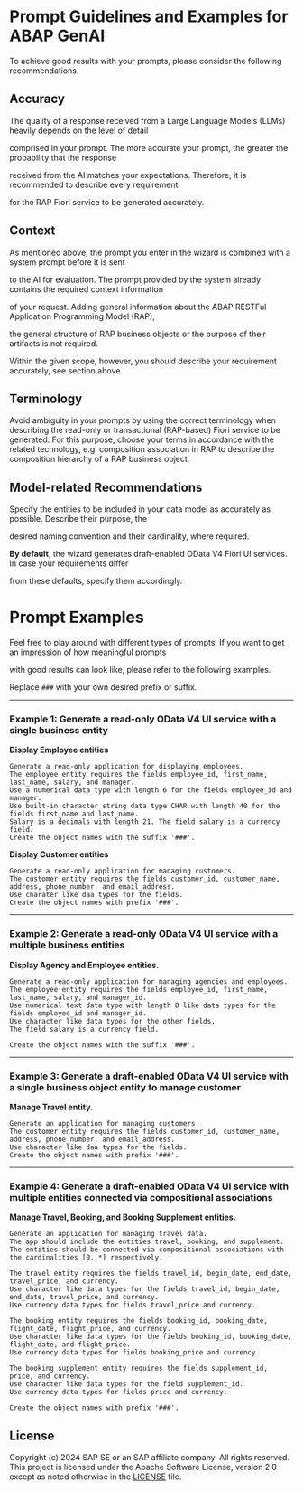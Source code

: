 # Prompt Guidelines and Examples for ABAP GenAI

To achieve good results with your prompts, please consider the following recommendations. 

## Accuracy 

The quality of a response received from a Large Language Models (LLMs) heavily depends on the level of detail 

comprised in your prompt. The more accurate your prompt, the greater the probability that the response 

received from the AI matches your expectations. Therefore, it is recommended to describe every requirement 

for the RAP Fiori service to be generated accurately. 


## Context 

As mentioned above, the prompt you enter in the wizard is combined with a system prompt before it is sent 

to the AI for evaluation. The prompt provided by the system already contains the required context information 

of your request. Adding general information about the ABAP RESTFul Application Programming Model (RAP), 

the general structure of RAP business objects or the purpose of their artifacts is not required. 

Within the given scope, however, you should describe your requirement accurately, see section above. 


## Terminology 

Avoid ambiguity in your prompts by using the correct terminology when describing the read-only or transactional 
(RAP-based) Fiori service to be generated. For this purpose, choose your terms in accordance with the related technology, e.g. composition association in RAP to describe the composition hierarchy of a RAP business object.


## Model-related Recommendations 

Specify the entities to be included in your data model as accurately as possible. Describe their purpose, the 

desired naming convention and their cardinality, where required. 

**By default**, the wizard generates draft-enabled OData V4 Fiori UI services. In case your requirements differ 

from these defaults, specify them accordingly. 


# Prompt Examples 

Feel free to play around with different types of prompts. If you want to get an impression of how meaningful prompts 

with good results can look like, please refer to the following examples. 

Replace `###` with your own desired prefix or suffix. 

---

### Example 1: Generate a read-only OData V4 UI service with a single business entity 


**Display Employee entities**

```PROMPT
Generate a read-only application for displaying employees. 
The employee entity requires the fields employee_id, first_name, last_name, salary, and manager. 
Use a numerical data type with length 6 for the fields employee_id and manager.
Use built-in character string data type CHAR with length 40 for the fields first_name and last_name. 
Salary is a decimals with length 21. The field salary is a currency field. 
Create the object names with the suffix '###'.
````

**Display Customer entities**

```PROMPT
Generate a read-only application for managing customers.
The customer entity requires the fields customer_id, customer_name, address, phone_number, and email_address.
Use charater like daa types for the fields.
Create the object names with prefix '###'.
````

----

### Example 2: Generate a read-only OData V4 UI service with a multiple business entities 


**Display Agency and Employee entities.**

```PROMPT
Generate a read-only application for managing agencies and employees. 
The employee entity requires the fields employee_id, first_name, last_name, salary, and manager_id.
Use numerical text data type with length 8 like data types for the fields employee_id and manager_id. 
Use character like data types for the other fields.
The field salary is a currency field. 

Create the object names with the suffix '###'.
````

----

### Example 3: Generate a draft-enabled OData V4 UI service with a single business object entity to manage customer

**Manage Travel entity.**

```PROMPT
Generate an application for managing customers.
The customer entity requires the fields customer_id, customer_name, address, phone_number, and email_address.
Use character like daa types for the fields.
Create the object names with prefix '###'.
````

----

### Example 4: Generate a draft-enabled OData V4 UI service with multiple entities connected via compositional associations

**Manage Travel, Booking, and Booking Supplement entities.**

```PROMPT
Generate an application for managing travel data.
The app should include the entities travel, booking, and supplement.
The entities should be connected via compositional associations with the cardinalities [0..*] respectively.

The travel entity requires the fields travel_id, begin_date, end_date, travel_price, and currency.
Use character like data types for the fields travel_id, begin_date, end_date, travel_price, and currency.
Use currency data types for fields travel_price and currency.

The booking entity requires the fields booking_id, booking_date, flight_date, flight_price, and currency.
Use character like data types for the fields booking_id, booking_date, flight_date, and flight_price.
Use currency data types for fields booking_price and currency.

The booking supplement entity requires the fields supplement_id, price, and currency.
Use character like data types for the field supplement_id.
Use currency data types for fields price and currency.

Create the object names with prefix '###'.
````

## License

Copyright (c) 2024 SAP SE or an SAP affiliate company. All rights reserved. This project is licensed under the Apache Software License, version 2.0 except as noted otherwise in the [LICENSE](LICENSES/Apache-2.0.txt) file.
